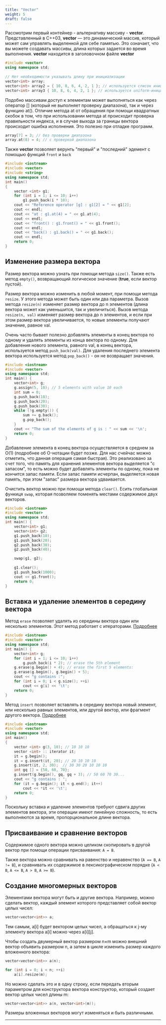 ```yaml
---
title: "Vector"
weight: 5
draft: false
---
```

Рассмотрим первый контейнер - альтернативу массиву - **vector**. Представленный в C++03, **vector** — это  динамический массив, который может сам управлять выделенной для себе памятью. Это означает, что вы можете создавать массивы, длина которых задается во время выполнения. **vector** находится в заголовочном файле **vector**

```cpp
#include <vector>
using namespace std;
 
// Нет необходимости указывать длину при инициализации
vector<int> array; 
vector<int> array2 = { 10, 8, 6, 4, 2, 1 }; // используется список инициализаторов для инициализации массива
vector<int> array3 { 10, 8, 6, 4, 2, 1 }; // используется uniform-инициализация для инициализации массива (начиная с C++11)
```

Подобно массивам доступ к элементам может выполняться как через оператор [] (который не выполняет проверку диапазона), так и через функцию at(). Отличие метода at от обращения при помощи квадратных скобок в том, что при использовании метода at происходит проверка правильности индекса, и в случае выхода за границы вектора происходит ошибка исполнения. Это полезно при отладке программ.

```cpp
array[7] = 3; // без проверки диапазона 
array.at(8) = 4; // с проверкой диапазона
```

Также **vector** позволяет верунть "первый" и "последний" эдемент с помощью функций `front` и `back`

```cpp
#include <iostream>
#include <vector>
#include <string>
using namespace std;
int main()
{
	vector <int> g1; 
	for (int i = 1; i <= 10; i++)
		g1.push_back(i * 10);
	cout << "Reference operator [g] : g1[2] = " << g1[2];
	cout << endl;
	cout << "at : g1.at(4) = " << g1.at(4);
	cout << endl;
	cout << "front() : g1.front() = " << g1.front();
	cout << endl;
	cout << "back() : g1.back() = " << g1.back();
	cout << endl; 
	return 0;
}
```

## Изменение размера вектора
Размер вектора можно узнать при помощи метода `size()`. Также есть метод `empty()`, возвращающий логическое значение (**true**, если вектор пустой).

Размер вектора можно изменить в любой момент, при помощи метода `resize`. У этого метода может быть один или два параметра. Вызов метода `resize(n)` изменяет размер вектора до n элементов (длина вектора может как уменьшится, так и увеличиться). Вызов метода `resize(n, val)` изменяет размер вектора до n элементов, и если при этом размер вектора увеличивается, то новые элементы получают значение, равное val.

Очень часто бывает полезно добавлять элементы в конец вектора по одному и удалять элементы из конца вектора по одному. Для добавления нового элемента, равного val, в конец вектора, используется метод `push_back(val)`. Для удаления последнего элемента вектора используется метод `pop_back()` - он не возвращает значения.

```cpp
#include <iostream>
#include <vector>
using namespace std;
int main() {
	vector<int> g;
	g.assign(5, 10); // 5 elements with value 10 each
	int sum = 0;
	g.push_back(10);
	g.push_back(20);
	g.push_back(30);
	while (!g.empty()) {
		sum += g.back();
	    g.pop_back();
	}
	cout << "The sum of the elements of g is : " << sum << '\n';
	return 0;
}
```

Добавление элемента в конец вектора осуществляется в среднем за O(1) (подробнее об O-нотации будет позже. Для нас счейчас можно отметить, что данная операция самая быстрая). Это реализовано за счет того, что память для хранения элементов вектора выделяется "с запасом", то есть можно будет добавлять элементы по одному, пока не кончится запас памяти. Если запас памяти исчерпан, выделяется новая память, при этом "запас" размера вектора удваивается.

Очистить вектор можно при помощи метода `clear()`. Есить глобальная функиця `swap`, которая позволяем поменять местами содержимое двух векторов.
```cpp
#include <iostream>
#include <vector>
using namespace std;
int main() {
	vector<int> g1;
	vector<int> g2;
	g1.push_back(10);
	g1.push_back(20);
	g2.push_back(30);
	g2.push_back(40);

	swap(g1, g2);
    
	g1.clear();
	g1.push_back(1000);
	cout << g1.front();
    return 0;
}

```

## Вставка и удаление элементов в середину вектора
Метод `erase` позволяет удалять из середины вектора один или несколько элементов. Этот метод работает с итераторами. [Подробнее](https://ru.cppreference.com/w/cpp/container/vector/erase)

```cpp
#include <iostream>
#include <vector>
using namespace std;
int main() {
	vector<int> g;
	for (int i = 1; i <= 10; i++)
		g.push_back(i * 2);	// erase the 5th element
	g.erase(g.begin() + 4);	// erase the first 5 elements:
	g.erase(g.begin(), g.begin() + 5);
    cout << "g contains :";
	for (int i = 0; i < g.size(); ++i)
		cout << g[i] << '\t';
    return 0;
}

```

Метод `insert` позволяет вставлять в середину вектора новый элемент, или несколько равных элементов, или другой вектор, или фрагмент другого вектора. [Подробнее](https://ru.cppreference.com/w/cpp/container/vector/insert)

```cpp
#include <iostream>
#include <vector> 
using namespace std;
int main()
{
	vector <int> g(3, 10); // 10 10 10
	vector <int> :: iterator it;
	it = g.begin();
	it = g.insert(it, 20); // 20 10 10 10
	g.insert(it, 2, 30);  // 30 30 20 10 10 10
	int gq [] = {50, 60, 70}; 
	g.insert(g.begin(), gq, gq + 3); // 50 60 70 30...
	cout << "g contains : ";
	for (it = g.begin(); it < g.end(); it++)
		cout << *it << '\t';
	return 0;
}
```

Поскольку вставка и удаление элементов требуют сдвига других элементов вектора, эти операции имеют линейную сложность, то есть выполняются за время, пропорциональное длине вектора.

## Присваивание и сравнение векторов
Содержимое одного вектора можно целиком скопировать в другой вектор при помощи операции присваивания: `A = B`.

Также вектора можно сравнивать на равенство и неравенство (`A == B`, `A != B`), и сравнивать их содержимое в лексикографическом порядке (`A < B`, `A <= B`, `A > B`, `A >= B`).

## Создание многомерных векторов
Элементами вектора могут быть и другие вектора. Например, можно сделать вектор, каждый элемент которого представляет собой вектор целых чисел:

```cpp
vector<vector<int>> a;
```

Тем самым, a[i] будет вектором целых чисел, а обращаться к j-му элементу вектора a[i] можно через a[i][j].

Чтобы создать двумерный вектор размером n×m можно внешний вектор объявить размером n, а затем в цикле изменить размер каждого вложенного вектора:

```cpp
vector<vector<int>> a(n);

for (int i = 0; i < n; ++i)
    a[i].resize(m);
```

Но можно сделать это и в одну строку, если передать вторым параметром для конструктора вектора конструктор, который создает вектор целых чисел длины m:
```cpp
vector<vector<int>> a(n, vector<int>(m));
```

Размеры вложенных векторов могут изменяться и быть различными.

---